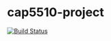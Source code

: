 cap5510-project
===============
[![Build Status](https://travis-ci.org/amckinlay/cap5510-project.png?branch=master)](https://travis-ci.org/amckinlay/cap5510-project)
